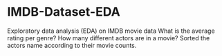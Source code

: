 # IMDB-Dataset-EDA
Exploratory data analysis (EDA) on IMDB movie data
What is the average rating per genre?
How many different actors are in a movie?
Sorted the actors name according to their movie counts.

